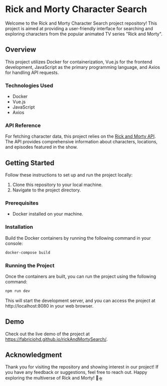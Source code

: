 # Rick and Morty Character Search

Welcome to the Rick and Morty Character Search project repository! This project is aimed at providing a user-friendly interface for searching and exploring characters from the popular animated TV series "Rick and Morty".

## Overview

This project utilizes Docker for containerization, Vue.js for the frontend development, JavaScript as the primary programming language, and Axios for handling API requests.

### Technologies Used
- Docker
- Vue.js
- JavaScript
- Axios

### API Reference

For fetching character data, this project relies on the [Rick and Morty API](https://rickandmortyapi.com/). The API provides comprehensive information about characters, locations, and episodes featured in the show.

## Getting Started

Follow these instructions to set up and run the project locally:

1. Clone this repository to your local machine.
2. Navigate to the project directory.

### Prerequisites

- Docker installed on your machine.

### Installation

Build the Docker containers by running the following command in your console:

```bash
docker-compose build
```

### Running the Project

Once the containers are built, you can run the project using the following command:

```bash
npm run dev
```

This will start the development server, and you can access the project at http://localhost:8080 in your web browser.

## Demo

Check out the live demo of the project at https://fabriciohd.github.io/rickAndMortySearch/.

## Acknowledgment

Thank you for visiting the repository and showing interest in our project! If you have any feedback or suggestions, feel free to reach out. Happy exploring the multiverse of Rick and Morty! 🚀🛸